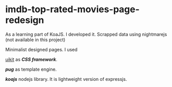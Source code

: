 # imdb-top-rated-movies-page-redesign
As a learning part of KoaJS. I developed it. Scrapped data using nightmarejs (not available in this project)

Minimalist designed pages. I used 

[uikit](https://getuikit.com/docs/introduction) as ***CSS framework***.

***pug*** as template engine.

***koajs*** nodejs library. It is lightweight version of expressjs.
